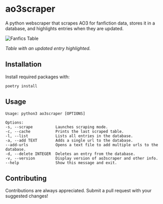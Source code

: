 # ao3scraper
A python webscraper that scrapes AO3 for fanfiction data, stores it in a database, and highlights entries when they are updated.

![Fanfics Table](https://i.ibb.co/hgS7BmW/fanfics-table.png)

*Table with an updated entry highlighted.*

## Installation
Install required packages with:

    poetry install

## Usage
    Usage: python3 ao3scraper [OPTIONS]

    Options:
    -s, --scrape          Launches scraping mode.
    -c, --cache           Prints the last scraped table.
    -l, --list            Lists all entries in the database.
    -a, --add TEXT        Adds a single url to the database.
    --add-urls            Opens a text file to add multiple urls to the database.
    -d, --delete INTEGER  Deletes an entry from the database.
    -v, --version         Display version of ao3scraper and other info.
    --help                Show this message and exit.

## Contributing
Contributions are always appreciated. Submit a pull request with your suggested changes!
